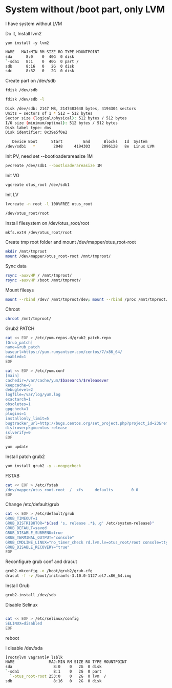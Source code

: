 # System without /boot part, only LVM


I have system without LVM

Do it, Install lvm2

```
yum install -y lvm2
```

```bash
NAME   MAJ:MIN RM SIZE RO TYPE MOUNTPOINT
sda      8:0    0  40G  0 disk
`-sda1   8:1    0  40G  0 part /
sdb      8:16   0   2G  0 disk
sdc      8:32   0   2G  0 disk
```

Create part on /dev/sdb
```bash
fdisk /dev/sdb

fdisk /dev/sdb -l

Disk /dev/sdb: 2147 MB, 2147483648 bytes, 4194304 sectors
Units = sectors of 1 * 512 = 512 bytes
Sector size (logical/physical): 512 bytes / 512 bytes
I/O size (minimum/optimal): 512 bytes / 512 bytes
Disk label type: dos
Disk identifier: 0x39e5f0e2

   Device Boot      Start         End      Blocks   Id  System
/dev/sdb1   *        2048     4194303     2096128   8e  Linux LVM
```


Init PV, need set --bootloaderareasize 1M

```bash
pvcreate /dev/sdb1 --bootloaderareasize 1M
```


Init VG

```bash
vgcreate otus_root /dev/sdb1
```

Init LV

```bash
lvcreate -n root -l 100%FREE otus_root

/dev/otus_root/root
```

Install filesystem on /dev/otus_root/root

```bash
mkfs.ext4 /dev/otus_root/root
```


Create tmp root folder and mount /dev/mapper/otus_root-root

```bash
mkdir /mnt/tmproot
mount /dev/mapper/otus_root-root /mnt/tmproot/
```

Sync data

```bash
rsync -auxvHP / /mnt/tmproot/ 
rsync -auxvHP /boot /mnt/tmproot/
```

Mount filesys

```bash
mount --rbind /dev/ /mnt/tmproot/dev; mount --rbind /proc /mnt/tmproot/proc; mount --rbind /sys /mnt/tmproot/sys; mount --rbind /run /mnt/tmproot/run
```

Chroot

```bash
chroot /mnt/tmproot/
```


Grub2 PATCH

```bash
cat << EOF > /etc/yum.repos.d/grub2_patch.repo
[Grub_patch]
name=Grub_patch
baseurl=https://yum.rumyantsev.com/centos/7/x86_64/
enabled=1
EOF

cat << EOF > /etc/yum.conf
[main]
cachedir=/var/cache/yum/$basearch/$releasever
keepcache=0
debuglevel=2
logfile=/var/log/yum.log
exactarch=1
obsoletes=1
gpgcheck=1
plugins=1
installonly_limit=5
bugtracker_url=http://bugs.centos.org/set_project.php?project_id=23&ref=http://bugs.centos.org/bug_report_page.php?category=yum
distroverpkg=centos-release
sslverify=0
EOF

yum update
```


Install patch grub2

```bash
yum install grub2 -y --nogpgcheck
```

FSTAB

```bash
cat << EOF > /etc/fstab
/dev/mapper/otus_root-root  /  xfs     defaults        0 0
EOF
```

Change /etc/default/grub

```bash
cat << EOF > /etc/default/grub
GRUB_TIMEOUT=1
GRUB_DISTRIBUTOR="$(sed 's, release .*$,,g' /etc/system-release)"
GRUB_DEFAULT=saved
GRUB_DISABLE_SUBMENU=true
GRUB_TERMINAL_OUTPUT="console"
GRUB_CMDLINE_LINUX="no_timer_check rd.lvm.lv=otus_root/root console=tty0 console=ttyS0,115200n8 net.ifnames=0 biosdevname=0 elevator=noop crashkernel=auto"
GRUB_DISABLE_RECOVERY="true"
EOF
```

Reconfigure grub conf and dracut

```bash
grub2-mkconfig -o /boot/grub2/grub.cfg
dracut -f -v /boot/initramfs-3.10.0-1127.el7.x86_64.img
```

Install Grub

```bash
grub2-install /dev/sdb
```

Disable Selinux

```bash

cat << EOF > /etc/selinux/config
SELINUX=disabled
EOF
```

reboot


I disable /dev/sda

```bash
[root@lvm vagrant]# lsblk
NAME               MAJ:MIN RM SIZE RO TYPE MOUNTPOINT
sda                  8:0    0   2G  0 disk
`-sda1               8:1    0   2G  0 part
  `-otus_root-root 253:0    0   2G  0 lvm  /
sdb                  8:16   0   2G  0 disk
```




